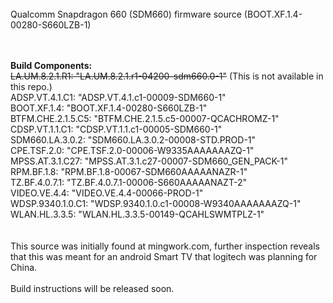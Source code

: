 <br>
Qualcomm Snapdragon 660 (SDM660) firmware source (BOOT.XF.1.4-00280-S660LZB-1)
<br/>
<br>
<br/>


**Build Components:**
<br>
~~LA.UM.8.2.1.R1: "LA.UM.8.2.1.r1-04200-sdm660.0-1"~~ (This is not available in this repo.)
<br/>
ADSP.VT.4.1.C1: "ADSP.VT.4.1.c1-00009-SDM660-1"
<br>
BOOT.XF.1.4: "BOOT.XF.1.4-00280-S660LZB-1"
<br/>
BTFM.CHE.2.1.5.C5: "BTFM.CHE.2.1.5.c5-00007-QCACHROMZ-1"
<br>
CDSP.VT.1.1.C1: "CDSP.VT.1.1.c1-00005-SDM660-1"
<br/>
SDM660.LA.3.0.2: "SDM660.LA.3.0.2-00008-STD.PROD-1"
<br>
CPE.TSF.2.0: "CPE.TSF.2.0-00006-W9335AAAAAAAZQ-1"
<br/>
MPSS.AT.3.1.C27: "MPSS.AT.3.1.c27-00007-SDM660_GEN_PACK-1"
<br>
RPM.BF.1.8: "RPM.BF.1.8-00067-SDM660AAAAANAZR-1"
<br/>
TZ.BF.4.0.7.1: "TZ.BF.4.0.7.1-00006-S660AAAAANAZT-2"
<br>
VIDEO.VE.4.4: "VIDEO.VE.4.4-00066-PROD-1"
<br/>
WDSP.9340.1.0.C1: "WDSP.9340.1.0.c1-00008-W9340AAAAAAAZQ-1"
<br>
WLAN.HL.3.3.5: "WLAN.HL.3.3.5-00149-QCAHLSWMTPLZ-1"
<br/>
<br>
<br/>
This source was initially found at mingwork.com, further inspection reveals that this was meant for an android Smart TV that logitech was planning for China.
<br/>
<br>
Build instructions will be released soon.
<br/>
